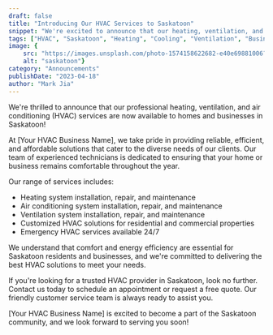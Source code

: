 ```yaml
---
draft: false
title: "Introducing Our HVAC Services to Saskatoon"
snippet: "We're excited to announce that our heating, ventilation, and air conditioning services are now available to homes and businesses in Saskatoon."
tags: ["HVAC", "Saskatoon", "Heating", "Cooling", "Ventilation", "Business"]
image: {
    src: "https://images.unsplash.com/photo-1574158622682-e40e69881006?crop=entropy&cs=tinysrgb&fit=max&fm=jpg&ixid=MnwxfDB8MXxyYW5kb218MHwxfGFsbHwxfHx8fHx8fHwxNjIyMzU0MjU&ixlib=rb-1.2.1&q=80&w=430&h=240",
    alt: "saskatoon"}
category: "Announcements"
publishDate: "2023-04-18"
author: "Mark Jia"
---
```


We're thrilled to announce that our professional heating, ventilation, and air conditioning (HVAC) services are now available to homes and businesses in Saskatoon!

At [Your HVAC Business Name], we take pride in providing reliable, efficient, and affordable solutions that cater to the diverse needs of our clients. Our team of experienced technicians is dedicated to ensuring that your home or business remains comfortable throughout the year.

Our range of services includes:

- Heating system installation, repair, and maintenance
- Air conditioning system installation, repair, and maintenance
- Ventilation system installation, repair, and maintenance
- Customized HVAC solutions for residential and commercial properties
- Emergency HVAC services available 24/7

We understand that comfort and energy efficiency are essential for Saskatoon residents and businesses, and we're committed to delivering the best HVAC solutions to meet your needs.

If you're looking for a trusted HVAC provider in Saskatoon, look no further. Contact us today to schedule an appointment or request a free quote. Our friendly customer service team is always ready to assist you.

[Your HVAC Business Name] is excited to become a part of the Saskatoon community, and we look forward to serving you soon!
